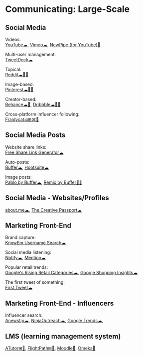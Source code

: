 # Communicating: Large-Scale

## Social Media

Videos:  
[YouTube☁](https://youtube.com),
[Vimeo☁](https://vimeo.com/watch),
[NewPipe (for YouTube)🤖](https://newpipe.schabi.org/)

Multi-user management:  
[TweetDeck☁](https://tweetdeck.twitter.com/)

Topical:  
[Reddit☁🍎🤖](https://reddit.com)

Image-based:  
[Pinterest☁🍎🤖](https://pinterest.com)

Creator-based:  
[Behance☁🍎](https://www.behance.net/),
[Dribbble☁🍎🤖](https://dribbble.com/)

Cross-platform influencer following:  
[Fraidycat⇉⊞⌘🐧](https://fraidyc.at/)

## Social Media Posts

Website share links:  
[Free Share Link Generator☁](https://www.websiteplanet.com/webtools/sharelink/)

Auto-posts:  
[Buffer☁](https://buffer.com/),
[Hootsuite☁](https://hootsuite.com/)

Image posts:  
[Pablo by Buffer☁](https://pablo.buffer.com/),
[Remix by Buffer🍎🤖](https://buffer.com/remix)

## Social Media - Websites/Profiles

[about.me☁](https://about.me),
[The Creative Passport☁](https://www.creativepassport.net/)

## Marketing Front-End

Brand capture:  
[KnowEm Username Search☁](https://knowem.com/)

Social media listening:  
[Notify☁](https://notify.ly/),
[Mention☁](https://mention.com/)

Popular retail trends:  
[Google's Rising Retail Categories☁](https://www.thinkwithgoogle.com/feature/category-trends/),
[Google Shopping Insights☁](https://shopping.thinkwithgoogle.com/)

The first tweet of something:  
[First Tweet☁](http://ctrlq.org/first/)

## Marketing Front-End - Influencers

Influencer search:  
[Anewstip☁](https://anewstip.com/),
[NinjaOutreach☁](https://ninjaoutreach.com/),
[Google Trends☁](https://trends.google.com/),

## LMS (learning management system)

[ATutor⊞🐧](https://atutor.github.io/atutor/index.html),
[FlightPath⊞🐧](https://getflightpath.com/),
[Moodle🐧](https://moodle.org/),
[Omeka🐧](https://omeka.org/)
